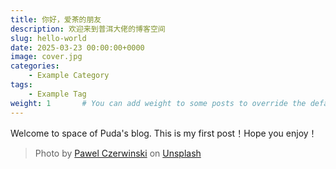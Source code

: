 ```yaml
---
title: 你好，爱茶的朋友
description: 欢迎来到普洱大佬的博客空间
slug: hello-world
date: 2025-03-23 00:00:00+0000
image: cover.jpg
categories:
    - Example Category
tags:
    - Example Tag
weight: 1       # You can add weight to some posts to override the default sorting (date descending)
---
```


Welcome to space of Puda's blog. This is my first post！Hope you enjoy！


> Photo by [Pawel Czerwinski](https://unsplash.com/@pawel_czerwinski) on [Unsplash](https://unsplash.com/)
